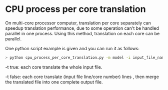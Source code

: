 # CPU process per core translation
On multi-core processor computer, translation per core separately can speedup translation performance, due to some operation can't be handled parallel in one process.
Using this method, translation on each core can be parallel.

One python script example is given and you can run it as follows:
```bash
> python cpu_process_per_core_translation.py -m model -i input_file_name -o output_file_name -bs batch_size -t true
```

-t true: each core translate the whole input file.

-t false: each core translate (input file line/core number) lines , then merge the translated file into one complete output file.

